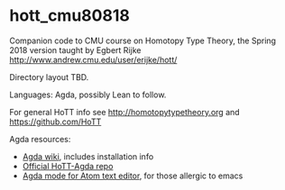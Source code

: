 # hott_cmu80818
Companion code to CMU course on Homotopy Type Theory, the Spring 2018 version taught by Egbert Rijke
http://www.andrew.cmu.edu/user/erijke/hott/

Directory layout TBD.

Languages: Agda, possibly Lean to follow.

For general HoTT info see http://homotopytypetheory.org and https://github.com/HoTT

Agda resources:

* [Agda wiki](http://wiki.portal.chalmers.se/agda/pmwiki.php), includes installation info
* [Official HoTT-Agda repo](https://github.com/HoTT/HoTT-Agda)
* [Agda mode for Atom text editor](https://atom.io/packages/agda-mode), for those allergic to emacs
